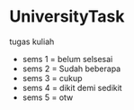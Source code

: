 # UniversityTask
tugas kuliah
- sems 1 = belum selsesai
- sems 2 = Sudah beberapa
- sems 3 = cukup
- sems 4 = dikit demi sedikit
- sems 5 = otw
